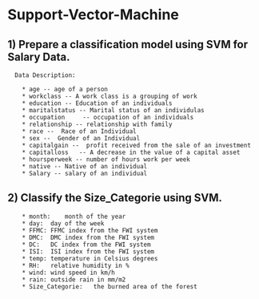 # Support-Vector-Machine

## 1) Prepare a classification model using SVM for Salary Data.

      Data Description:

        * age -- age of a person
        * workclass	-- A work class is a grouping of work 
        * education	-- Education of an individuals	
        * maritalstatus -- Marital status of an individulas	
        * occupation	 -- occupation of an individuals
        * relationship -- relationship with family	
        * race --  Race of an Individual
        * sex --  Gender of an Individual
        * capitalgain --  profit received from the sale of an investment	
        * capitalloss	-- A decrease in the value of a capital asset
        * hoursperweek -- number of hours work per week	
        * native -- Native of an individual
        * Salary -- salary of an individual

## 2) Classify the Size_Categorie using SVM.

        * month:	month of the year
        * day:	day of the week
        * FFMC:	FFMC index from the FWI system
        * DMC:	DMC index from the FWI system
        * DC:	DC index from the FWI system
        * ISI:	ISI index from the FWI system
        * temp:	temperature in Celsius degrees
        * RH:	relative humidity in %
        * wind:	wind speed in km/h
        * rain:	outside rain in mm/m2 
        * Size_Categorie: 	the burned area of the forest 

